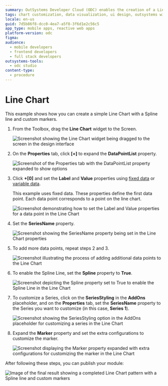 ```yaml
---
summary: OutSystems Developer Cloud (ODC) enables the creation of a Line Chart with a Spline line and custom markers.
tags: chart customization, data visualization, ui design, outsystems widgets, graphical representations
locale: en-us
guid: 7d5b86f8-dcc0-4ea7-a5f8-3f6d1e2c56c5
app_type: mobile apps, reactive web apps
platform-version: odc
figma:
audience:
  - mobile developers
  - frontend developers
  - full stack developers
outsystems-tools:
  - odc studio
content-type:
  - procedure
---
```


# Line Chart

This example shows how you can create a simple Line Chart with a Spline line and custom markers. 

1. From the Toolbox, drag the **Line Chart** widget to the Screen.

    ![Screenshot showing the Line Chart widget being dragged to the screen in the design interface](images/chartline-drag-ss.png "Dragging the Line Chart Widget")

1. On the **Properties** tab, click **[+]** to expand the **DataPointList** property.

    ![Screenshot of the Properties tab with the DataPointList property expanded to show options](images/chartline-expand-ss.png "Expanding the Data Point List Property")

1. Click **+[0]** and set the **Label** and **Value** properties using [fixed data](data.md#populate-your-chart-with-fixed-data) or [variable data](data.md#populate-your-chart-with-variable-data).

    This example uses fixed data. These properties define the first data point. Each data point corresponds to a point on the line chart. 

    ![Screenshot demonstrating how to set the Label and Value properties for a data point in the Line Chart](images/chartline-datapoint-ss.png "Setting a Data Point")

1. Set the **SeriesName** property.

    ![Screenshot showing the SeriesName property being set in the Line Chart properties](images/chart-seriesname-ss.png "Setting the Series Name")

1. To add more data points, repeat steps 2 and 3.

    ![Screenshot illustrating the process of adding additional data points to the Line Chart](images/chartline-extradatapoints-ss.png "Adding More Data Points")

1. To enable the Spline Line, set the **Spline** property to **True**.

    ![Screenshot depicting the Spline property set to True to enable the Spline Line in the Line Chart](images/chartline-spline-ss.png "Enabling the Spline Line")

1. To customize a Series, click on the **SeriesStyling** in the **AddOns** placeholder, and on the **Properties** tab, set the **SeriesName** property to the Series you want to customize (in this case, **Series 1**).

    ![Screenshot showing the SeriesStyling option in the AddOns placeholder for customizing a series in the Line Chart](images/chartline-addon-ss.png "Customizing a Series")

1. Expand the **Marker** property and set the extra configurations to customize the marker.

    ![Screenshot displaying the Marker property expanded with extra configurations for customizing the marker in the Line Chart](images/chartline-marker-ss.png "Setting Marker Properties")

After following these steps, you can publish your module:

![Image of the final result showing a completed Line Chart pattern with a Spline line and custom markers](images/chartline-result.png "Final Line Chart Pattern Result")

